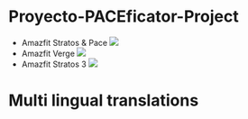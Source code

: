 # Proyecto-PACEficator-Project
+ Amazfit Stratos & Pace <a title="Crowdin" target="_blank" href="https://crowdin.com/project/paceficator-proyect"><img src="https://badges.crowdin.net/paceficator-proyect/localized.svg"></a>
+ Amazfit Verge <a title="Crowdin" target="_blank" href="https://crowdin.com/project/proyecto-paceficator-project-v"><img src="https://badges.crowdin.net/proyecto-paceficator-project-v/localized.svg"></a>
+ Amazfit Stratos 3 <a title="Crowdin" target="_blank" href="https://crowdin.com/project/proyecto-paceficator-project-s"><img src="https://badges.crowdin.net/proyecto-paceficator-project-s/localized.svg"></a>
# Multi lingual translations
